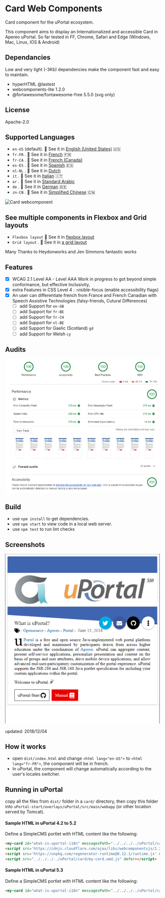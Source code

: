 # Card Web Components

Card component for the uPortal ecosystem.

This component aims to display an Internationalized and accessible Card in Apereo uPortal.
So far tested in FF, Chrome, Safari and Edge (Windows, Mac, Linux, IOS & Android)

## Dependancies

Low and very light (-3Kb) dependencies make the component fast and easy to maintain.

- hyperHTML @lastest
- webcomponents-lite 1.2.0
- @fortawesome/fontawesome-free 5.5.0 (svg only)

## License

Apache-2.0

## Supported Languages

- `en-US` (default). :eyes: See it in [English (United States)](https://uportal-contrib.github.io/CardWebComponents/index.html) :us:
- `fr-FR` . :eyes: See it in [French](https://uportal-contrib.github.io/CardWebComponents/index_fr-FR.html) :fr:
- `fr-CA` . :eyes: See it in [French (Canada)](https://uportal-contrib.github.io/CardWebComponents/index_fr-CA.html)
- `es-ES` . :eyes: See it in [Spanish](https://uportal-contrib.github.io/CardWebComponents/index_es.html) :es:
- `nl-NL` . :eyes: See it in [Dutch](https://uportal-contrib.github.io/CardWebComponents/index_nl.html)
- `it` . :eyes: See it in [Italian](https://uportal-contrib.github.io/CardWebComponents/index_it.html) :it:
- `ar` . :eyes: See it in [Standard Arabic](https://uportal-contrib.github.io/CardWebComponents/index_ar.html)
- `de` . :eyes: See it in [German](https://uportal-contrib.github.io/CardWebComponents/index_de.html) :de:
- `zn-CN` . :eyes: See it in [Simplified Chinese](https://uportal-contrib.github.io/CardWebComponents/index_zn-CN.html) :cn:

![Card webcomponent](doc/images/2018-12-08_15-15-58.gif "uPortal card in en-US, fr-FR, es-ES, it, nl-NL")

## See multiple components in Flexbox and Grid layouts

- `Flexbox layout` :eyes: See it in [flexbox layout](https://uportal-contrib.github.io/CardWebComponents/index_albatros.html)
- `Grid layout` . :eyes: See it in [a grid layout](https://uportal-contrib.github.io/CardWebComponents/index_grid-labs.html)

Many Thanks to Heydonworks and Jen Simmons fantastic works

## Features

- [x] WCAG 2.1 Level AA - Level AAA Work in progress to got beyond simple conformance, but effective Inclusivity,
- [x] extra Features in CSS Level 4 : :visible-focus (enable accessibility flags)
- [x] An user can differentiate french from France and French Canadian with Speech Assistive Technologies (falsy-friends, Cutural Differences)
  - [ ] add Support for `en-GB`
  - [ ] add Support for `fr-BE`
  - [ ] add Support for `fr-CH`
  - [ ] add Support for `nl-BE`
  - [ ] add Support for Gaelic (Scotland) `gd`
  - [ ] add Support for Welsh `cy`

## Audits

![Card webcomponent Audit](doc/images/metrics_2018-12-09.png "Audit in Chrome devtool: Performance:100/100 - Accessibility: 100/100 - Best Practices:100/100 - SEO: 100/100")

## Build

- use `npm install` to get dependencies.
- use `npm start` to view code in a local web server.
- use `npm test` to run lint checks

## Screenshots

![Card webcomponent](doc/images/cardwebcomponent_2.png "card in en-US")

updated: 2018/12/04

## How it works

- open `dist/index.html` and change `<html lang="en-US">` to `<html lang="fr-FR">`, the component will be in french.
- In uPortal, the component will change automatically according to the user's locales switcher.

## Running in uPortal

copy all the files from `dist/` folder in a `card/` directory, then copy this folder into
`uPortal-start/overlays/uPortal/src/main/webapp` (or other location served by Tomcat).

#### Sample HTML in uPortal 4.2 to 5.2

Define a SimpleCMS portlet with HTML content like the following:

```HTML
<my-card id="what-is-uportal-i18n" messagesPath="../../../../uPortal/card/" cssPath="../../../../uPortal/card/css"></my-card>
<script src='https://cdnjs.cloudflare.com/ajax/libs/webcomponentsjs/1.2.0/webcomponents-lite.js' defer></script>
<script src='https://unpkg.com/regenerator-runtime@0.12.1/runtime.js' defer></script>
<script src="../../../../uPortal/card/my-card.umd.js" defer></script>
```

#### Sample HTML in uPortal 5.3

Define a SimpleCMS portlet with HTML content like the following:

```HTML
<my-card id="what-is-uportal-i18n" messagesPath="../../../../uPortal/card/" cssPath="../../../../uPortal/card/css"></my-card><script src="../../../../uPortal/card/my-card.umd.js" defer></script>
```
